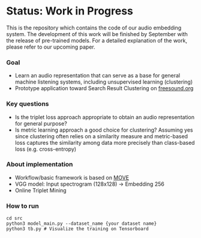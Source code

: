 # Status: Work in Progress
This is the repository which contains the code of our audio embedding system.
The development of this work will be finished by September with the release
of pre-trained models. For a detailed explanation of the work, please refer to
our upcoming paper.

### Goal
- Learn an audio representation that can serve as a base for general machine listening systems, including unsupervised learning (clustering)
- Prototype application toward Search Result Clustering on [freesound.org](https://freesound.org)

### Key questions
- Is the triplet loss approach appropriate to obtain an audio representation for general purpose?
- Is metric learning approach a good choice for clustering?
Assuming yes since clustering often relies on a similarity measure
and metric-based loss captures the similarity among data more precisely than class-based loss (e.g. cross-entropy)

### About implementation
- Workflow/basic framework is based on [MOVE](https://github.com/furkanyesiler/move/)
- VGG model: Input spectrogram (128x128) -> Embedding 256
- Online Triplet Mining

### How to run
```
cd src
python3 model_main.py --dataset_name {your dataset name}
python3 tb.py # Visualize the training on Tensorboard
```
